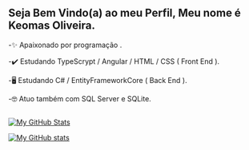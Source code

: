 ## Seja Bem Vindo(a) ao meu Perfil, Meu nome é Keomas Oliveira.

-✨ Apaixonado por programação .

-✔️ Estudando TypeScrypt / Angular / HTML / CSS ( Front End ).

-🖥️ Estudando C# / EntityFrameworkCore ( Back End ).

-🤓 Atuo também com SQL Server e SQLite.
##


[![My GitHub Stats](https://github-readme-stats.vercel.app/api/top-langs/?username=keomasoliveira&count_private=true&theme=dracula&showicons=true)]()

<a href="https://github.com/anuraghazra/github-readme-stats">
<img src="https://camo.githubusercontent.com/3986fdef016105b2217a0fa57b66c566550e5dfdb27e9bd939211823b9f60f11/68747470733a2f2f6769746875622d726561646d652d73746174732e76657263656c2e6170702f6170693f757365726e616d653d616e7572616768617a72612662675f636f6c6f723d33302c6539363434332c393034653935267469746c655f636f6c6f723d66666626746578745f636f6c6f723d666666" alt="My GitHub stats" data-canonical-src="https://github-readme-stats.vercel.app/api?usernamekeomasoliveira&amp;bg_color=30,e96443,904e95&amp;title_color=fff&amp;text_color=fff" style="max-width: 100%;">
</a>
